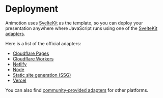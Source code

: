 # Deployment

Animotion uses [SvelteKit](https://kit.svelte.dev/) as the template, so you can deploy your presentation anywhere where JavaScript runs using one of the [SvelteKit adapters](https://kit.svelte.dev/docs/adapters).

Here is a list of the official adapters:

- [Cloudflare Pages](https://kit.svelte.dev/docs/adapter-cloudflare)
- [Cloudflare Workers](https://kit.svelte.dev/docs/adapter-cloudflare-workers)
- [Netlify](https://kit.svelte.dev/docs/adapter-netlify)
- [Node](https://kit.svelte.dev/docs/adapter-node)
- [Static site generation (SSG)](https://kit.svelte.dev/docs/adapter-static)
- [Vercel](https://kit.svelte.dev/docs/adapter-vercel)

You can also find [community-provided adapters](https://www.sveltesociety.dev/packages?category=sveltekit-adapters) for other platforms.